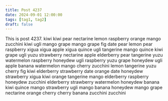 ```yaml
---
title: Post 4237
date: 2024-09-01 12:00:00
tags: [tag1, tag2]
draft: false
---
```

This is post 4237.
kiwi
kiwi
pear
nectarine
lemon
raspberry
orange
mango
zucchini
kiwi
ugli
mango
grape
mango
grape
fig
date
pear
lemon
pear
raspberry
xigua
xigua
apple
xigua
quince
ugli
tangerine
mango
quince
kiwi
grape
ugli
yuzu
strawberry
nectarine
apple
elderberry
pear
tangerine
yuzu
watermelon
raspberry
honeydew
ugli
raspberry
yuzu
grape
honeydew
ugli
apple
banana
watermelon
mango
cherry
zucchini
lemon
tangerine
yuzu
cherry
fig
kiwi
elderberry
strawberry
date
orange
date
honeydew
strawberry
xigua
kiwi
orange
tangerine
mango
elderberry
raspberry
honeydew
zucchini
elderberry
strawberry
watermelon
honeydew
banana
kiwi
quince
mango
strawberry
ugli
mango
banana
honeydew
mango
grape
nectarine
orange
cherry
cherry
banana
zucchini
zucchini
